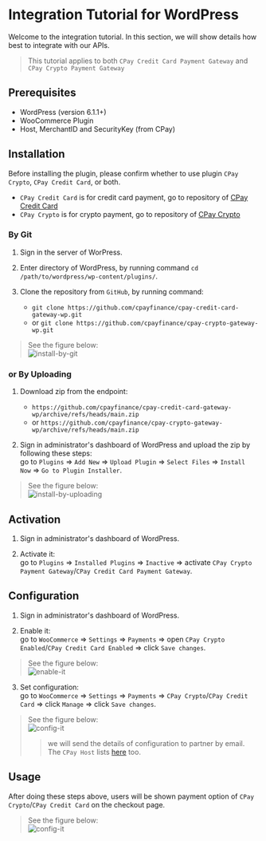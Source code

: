 # Integration Tutorial for WordPress

Welcome to the integration tutorial. In this section, we will show details how best to integrate with our APIs.

> This tutorial applies to both `CPay Credit Card Payment Gateway` and `CPay Crypto Payment Gateway`


## Prerequisites
- WordPress (version 6.1.1+)
- WooCommerce Plugin
- Host, MerchantID and SecurityKey (from CPay)


## Installation
Before installing the plugin, please confirm whether to use plugin `CPay Crypto`, `CPay Credit Card`, or both.
- `CPay Credit Card` is for credit card payment, go to repository of [CPay Credit Card](https://github.com/cpayfinance/cpay-credit-card-gateway-wp)
- `CPay Crypto` is for crypto payment, go to repository of [CPay Crypto](https://github.com/cpayfinance/cpay-crypto-gateway-wp)

### By Git

1. Sign in the server of WorPress.

2. Enter directory of WordPress, by running command `cd /path/to/wordpress/wp-content/plugins/`.

3. Clone the repository from `GitHub`, by running command:
   - `git clone https://github.com/cpayfinance/cpay-credit-card-gateway-wp.git`
   - or `git clone https://github.com/cpayfinance/cpay-crypto-gateway-wp.git`

> See the figure below:  
> ![install-by-git](https://static.cpay.ltd/images/docs/install-by-git.png)


### or By Uploading

1. Download zip from the endpoint:
   - `https://github.com/cpayfinance/cpay-credit-card-gateway-wp/archive/refs/heads/main.zip`
   - or `https://github.com/cpayfinance/cpay-crypto-gateway-wp/archive/refs/heads/main.zip`


2. Sign in administrator's dashboard of WordPress and upload the zip by following these steps:  
   go to `Plugins` => `Add New` => `Upload Plugin` => `Select Files` => `Install Now` => `Go to Plugin Installer`.

> See the figure below:  
> ![install-by-uploading](https://static.cpay.ltd/images/docs/install-by-uploading.png)


## Activation
1. Sign in administrator's dashboard of WordPress.

2. Activate it:  
   go to `Plugins` => `Installed Plugins` => `Inactive` => activate `CPay Crypto Payment Gateway`/`CPay Credit Card Payment Gateway`.
   

## Configuration
1. Sign in administrator's dashboard of WordPress.

2. Enable it:  
   go to `WooCommerce` => `Settings` => `Payments` => open `CPay Crypto Enabled`/`CPay Credit Card Enabled` => click `Save changes`.

> See the figure below:  
> ![enable-it](https://static.cpay.ltd/images/docs/enable-it.png)

3. Set configuration:  
   go to `WooCommerce` => `Settings` => `Payments` => `CPay Crypto`/`CPay Credit Card` => click `Manage` => click `Save changes`.

> See the figure below:  
> ![config-it](https://static.cpay.ltd/images/docs/config-it.png)
>> we will send the details of configuration to partner by email. The `CPay Host` lists [here](https://github.com/cpayfinance/document/blob/main/rest-api-reference/api-host.md) too.

## Usage
After doing these steps above, users will be shown payment option of `CPay Crypto`/`CPay Credit Card` on the checkout page.

> See the figure below:  
> ![config-it](https://static.cpay.ltd/images/docs/checkout-page.png)

